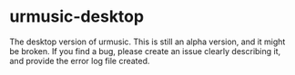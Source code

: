 # urmusic-desktop
The desktop version of urmusic. This is still an alpha version, and it might be broken. If you find a bug, please create an issue clearly describing it, and provide the error log file created.
